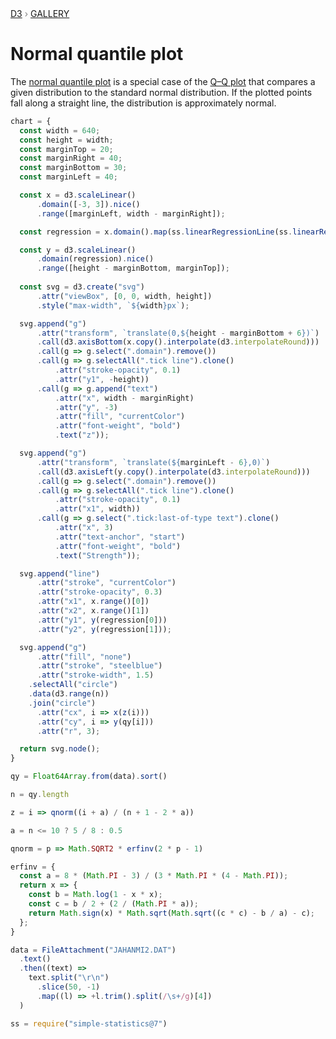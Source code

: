 <div style="color: grey; font: 13px/25.5px var(--sans-serif); text-transform: uppercase;"><h1 style="display: none;">Normal quantile plot</h1><a href="https://d3js.org/">D3</a> › <a href="/@d3/gallery">Gallery</a></div>

# Normal quantile plot

The [normal quantile plot](https://en.wikipedia.org/wiki/Normal_probability_plot) is a special case of the [Q–Q plot](/@d3/q-q-plot) that compares a given distribution to the standard normal distribution. If the plotted points fall along a straight line, the distribution is approximately normal.

```js echo
chart = {
  const width = 640;
  const height = width;
  const marginTop = 20;
  const marginRight = 40;
  const marginBottom = 30;
  const marginLeft = 40;

  const x = d3.scaleLinear()
      .domain([-3, 3]).nice()
      .range([marginLeft, width - marginRight]);

  const regression = x.domain().map(ss.linearRegressionLine(ss.linearRegression(Array.from(qy, (d, i) => ([z(i), d])))));

  const y = d3.scaleLinear()
      .domain(regression).nice()
      .range([height - marginBottom, marginTop]);
  
  const svg = d3.create("svg")
      .attr("viewBox", [0, 0, width, height])
      .style("max-width", `${width}px`);

  svg.append("g")
      .attr("transform", `translate(0,${height - marginBottom + 6})`)
      .call(d3.axisBottom(x.copy().interpolate(d3.interpolateRound)))
      .call(g => g.select(".domain").remove())
      .call(g => g.selectAll(".tick line").clone()
          .attr("stroke-opacity", 0.1)
          .attr("y1", -height))
      .call(g => g.append("text")
          .attr("x", width - marginRight)
          .attr("y", -3)
          .attr("fill", "currentColor")
          .attr("font-weight", "bold")
          .text("z"));

  svg.append("g")
      .attr("transform", `translate(${marginLeft - 6},0)`)
      .call(d3.axisLeft(y.copy().interpolate(d3.interpolateRound)))
      .call(g => g.select(".domain").remove())
      .call(g => g.selectAll(".tick line").clone()
          .attr("stroke-opacity", 0.1)
          .attr("x1", width))
      .call(g => g.select(".tick:last-of-type text").clone()
          .attr("x", 3)
          .attr("text-anchor", "start")
          .attr("font-weight", "bold")
          .text("Strength"));

  svg.append("line")
      .attr("stroke", "currentColor")
      .attr("stroke-opacity", 0.3)
      .attr("x1", x.range()[0])
      .attr("x2", x.range()[1])
      .attr("y1", y(regression[0]))
      .attr("y2", y(regression[1]));

  svg.append("g")
      .attr("fill", "none")
      .attr("stroke", "steelblue")
      .attr("stroke-width", 1.5)
    .selectAll("circle")
    .data(d3.range(n))
    .join("circle")
      .attr("cx", i => x(z(i)))
      .attr("cy", i => y(qy[i]))
      .attr("r", 3);

  return svg.node();
}

```

```js echo
qy = Float64Array.from(data).sort()
```

```js echo
n = qy.length
```

```js echo
z = i => qnorm((i + a) / (n + 1 - 2 * a))
```

```js echo
a = n <= 10 ? 5 / 8 : 0.5
```

```js echo
qnorm = p => Math.SQRT2 * erfinv(2 * p - 1)
```

```js echo
erfinv = {
  const a = 8 * (Math.PI - 3) / (3 * Math.PI * (4 - Math.PI));
  return x => {
    const b = Math.log(1 - x * x);
    const c = b / 2 + (2 / (Math.PI * a));
    return Math.sign(x) * Math.sqrt(Math.sqrt((c * c) - b / a) - c);
  };
}
```

```js echo
data = FileAttachment("JAHANMI2.DAT")
  .text()
  .then((text) =>
    text.split("\r\n")
      .slice(50, -1)
      .map((l) => +l.trim().split(/\s+/g)[4])
  )
```

```js echo
ss = require("simple-statistics@7")
```
